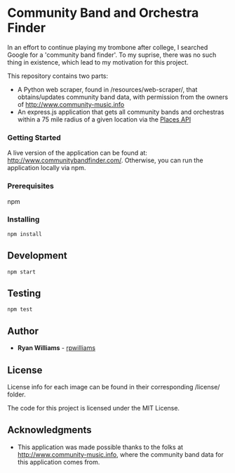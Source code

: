 # Community Band and Orchestra Finder

In an effort to continue playing my trombone after college, I searched Google for a 'community band finder'. To my suprise, there was no such thing in existence, which lead to my motivation for this project.

This repository contains two parts: 
- A Python web scraper, found in /resources/web-scraper/, that obtains/updates community band data, with permission from the owners of http://www.community-music.info
- An express.js application that gets all community bands and orchestras within a 75 mile radius of a given location via the [Places API](https://developers.google.com/places/web-service/intro)

### Getting Started

A live version of the application can be found at: http://www.communitybandfinder.com/. Otherwise, you can run the application locally via npm.

### Prerequisites

npm

### Installing

`npm install`

## Development

`npm start` 

## Testing

`npm test` 

## Author

* **Ryan Williams** - [rpwilliams](https://github.com/rpwilliams)

## License

License info for each image can be found in their corresponding /license/ folder.

The code for this project is licensed under the MIT License.

## Acknowledgments

* This application was made possible thanks to the folks at http://www.community-music.info, where the community band data for this application comes from. 




